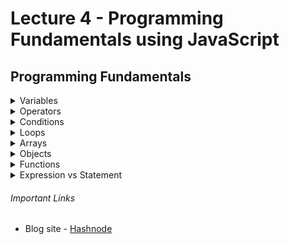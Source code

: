 # Lecture 4 - Programming Fundamentals using JavaScript

## Programming Fundamentals

<details>
  <summary>Variables</summary>
  <p>Variables helps us to make thing dynamic.</p>

```javascript
const names = [
	'HM Nayeem',
	'Aditya Chakraborty',
	'Abu Rayhan',
	'Shaker Hossain',
	'Akib Ahmad',
	'Alvi Chowdhury',
];
let index = -1;
let person = names[++index];

setInterval(() => {
	person = names[index++];
	console.log(person, person.length);

	if (index === names.length) {
		index = 0;
	}
}, 1000);
```

</details>

<details>
  <summary>Operators</summary>
  <p>Mathematical representations</p>
</details>

<details>
  <summary>Conditions</summary>
  <p>Brain of a computer</p>

```javascript
if (studyBasic) {
	wontJoin();
}

if (studyAdvanced) {
	join();
}

if (teacherSpeaks) {
	silent();
}

if (!teacherSpeaks) {
	shout();
}

// Scenario 1 - Single branch
// if condition
if (hasMoney) {
	buyPhone();
}

// Scenario 2 - Two branches
// if else condition
if (toss === 'head') {
	win();
} else {
	loss();
}

// Scenario 3 - Multiple branches
// else if
if (1 > 1) {
	big();
} else if (1 < 1) {
	small();
} else {
	same();
}
```

</details>

<details>
  <summary>Loops</summary>

```javascript
for (let i = 1; i <= 100; i++) {
	// it's a new js file,
	// we can write any valid js code here
	// every code written inside this block will execute multiple times
	console.log('Hello world!', i);
}

// There are total three types of loop available in JS
// 1. for (When we know the range)
// 1.1 Range
// 1.2 for in
// 1.3 for of
// 2. while (When we don't know the range)
// 3. do while *

while (true) {
	let num = Math.ceil(Math.random() * 100);
	console.log('Hello World', num);
	if (num === 99) break;
}

do {
	console.log('It will run at least once');
} while (false);
```

</details>

<details>
  <summary>Arrays</summary>

```javascript
const name1 = 'Rayhan';
const name2 = 'Alvi';
const name3 = 'Anik';
const name4 = 'Arjun';
const name5 = 'Ayman';

const students = [
	'Rayhan',
	'Alvi',
	'Anik',
	'Arjun',
	'Ayman',
	'Ayuub',
	'Bidyut',
];

// console.log(students[0]);
// console.log(students[1]);
// console.log(students[2]);
// console.log(students[3]);
// console.log(students[4]);

for (let i = 0; i < students.length; i++) {
	console.log(students[i], students[i].toLowerCase());
}

// name1.sendEmail();
// name2.sendEmail();
// name3.sendEmail();
// name4.sendEmail();
// name5.sendEmail();

const nums = [1, 2, 3, 4, 5, 6];
const bools = [true, true, false, false];
const nulls = [null, null, null];
const undefineds = [undefined, undefined, undefined];
const arrayOfArray = [
	[1, 2, 3],
	[4, 5, 6],
	[7, 8, 9],
];
const mixed = [true, null, 'Str', 5, [12, 2, 4]];
```

</details>

<details>
  <summary>Objects</summary>

```javascript
const student1 = {
	firstName: 'Abu',
	secondName: 'Rayhan',
	email: 'rayhan@example.com',
	age: 25,
	attend: true,
};

const student2 = {
	firstName: 'Alvi',
	secondName: 'Chowdhury',
	email: 'alvi@example.com',
	age: 25,
	attend: true,
};

const student3 = {
	firstName: 'Akib',
	secondName: 'Ahmad',
	email: 'akib@example.com',
	age: 25,
	attend: true,
};

const allStudents = [student1, student2, student3];

for (let i = 0; i < allStudents.length; i++) {
	sendMail(allStudents[i].email);
}

function sendMail(email) {
	console.log('Sending email to', email);
}
```

</details>

<details>
  <summary>Functions</summary>

```javascript
function nameOfFunction(name) {
	if (!name) {
		console.log('Please provide your name');
	} else {
		console.log('Hello', name);
	}
}

nameOfFunction('Murshed');
nameOfFunction('Fahim');
nameOfFunction();

function generateRandomNumber(min = 1, max) {
	const randomNumber = Math.floor(Math.random() * min + (max - min));
	return randomNumber;
}

console.log(generateRandomNumber(5, 10));
```

</details>

<details>
  <summary>Expression vs Statement</summary>
</details>

###### Important Links

- Blog site - [Hashnode](https://hashnode.com/)
